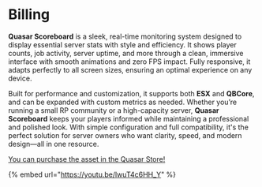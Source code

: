 # Billing

**Quasar Scoreboard** is a sleek, real-time monitoring system designed to display essential server stats with style and efficiency. It shows player counts, job activity, server uptime, and more through a clean, immersive interface with smooth animations and zero FPS impact. Fully responsive, it adapts perfectly to all screen sizes, ensuring an optimal experience on any device.

Built for performance and customization, it supports both **ESX** and **QBCore**, and can be expanded with custom metrics as needed. Whether you’re running a small RP community or a high-capacity server, **Quasar Scoreboard** keeps your players informed while maintaining a professional and polished look. With simple configuration and full compatibility, it's the perfect solution for server owners who want clarity, speed, and modern design—all in one resource.

[You can purchase the asset in the Quasar Store!](https://www.quasar-store.com/scripts/billing)

{% embed url="https://youtu.be/lwuT4c6HH_Y" %}

